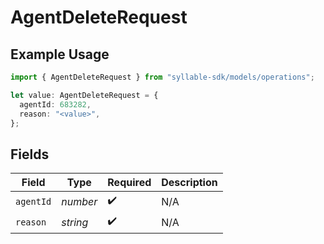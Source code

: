 # AgentDeleteRequest

## Example Usage

```typescript
import { AgentDeleteRequest } from "syllable-sdk/models/operations";

let value: AgentDeleteRequest = {
  agentId: 683282,
  reason: "<value>",
};
```

## Fields

| Field              | Type               | Required           | Description        |
| ------------------ | ------------------ | ------------------ | ------------------ |
| `agentId`          | *number*           | :heavy_check_mark: | N/A                |
| `reason`           | *string*           | :heavy_check_mark: | N/A                |